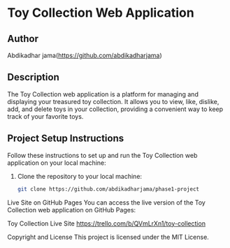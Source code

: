 # Toy Collection Web Application

## Author
Abdikadhar jama(https://github.com/abdikadharjama)

## Description
The Toy Collection web application is a platform for managing and displaying your treasured toy collection. It allows you to view, like, dislike, add, and delete toys in your collection, providing a convenient way to keep track of your favorite toys.

## Project Setup Instructions
Follow these instructions to set up and run the Toy Collection web application on your local machine:

1. Clone the repository to your local machine:
   ```bash
   git clone https://github.com/abdikadharjama/phase1-project
Live Site on GitHub Pages
You can access the live version of the Toy Collection web application on GitHub Pages:

Toy Collection Live Site
https://trello.com/b/QVmLrXn1/toy-collection

Copyright and License
This project is licensed under the MIT License.
